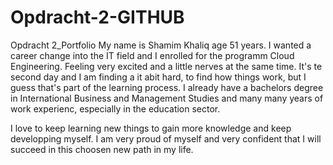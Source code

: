 # Opdracht-2-GITHUB
Opdracht 2_Portfolio 
My name is Shamim Khaliq age 51 years. I wanted a career change into the IT field and I enrolled for the programm Cloud Engineering. Feeling very excited and a little nerves at the same time. It's te second day and I am finding a it abit hard, to find how things work, but I guess that's part of the learning process.
I already have a bachelors degree in International Business and Management Studies and many many years of work experienc, especially in the education sector. 

I love to keep learning new things to gain more knowledge and keep developping myself. I am very proud of myself and very confident that I will succeed in this choosen new path in my life. 
